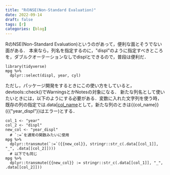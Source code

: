 ```yaml
---
title: "RのNSE(Non-Standard Evaluation)"
date: 2022-09-14
draft: false
tags: [r]
categories: [blog]
---
```


RのNSE(Non-Standard Evaluation)というのがあって，便利な面とそうでない面がある．
本来なら，列名を指定するのに，"displ"のように指定すべきところを，ダブルクオーテーションなしでdisplとできるので，普段は便利だ．

```{r}
library(tidyverse)
mpg %>%
  dplyr::select(displ, year, cyl)
```

ただし，パッケージ開発をするときにこの使い方をしていると，devtools::check()でWarningsとかNotesの対象になる．
新たな列名として使いたいときには，以下のようにする必要がある．変数に入れた文字列を使う時，既存の列の指定では.data[[col_name](.data[["year"]も可)として，新たな列のときは{{col_name}}({{"year_displ"}}はエラー)とする．

```{r}
col_1 <- "year"
col_2 <- "displ"
new_col <- "year_displ"
  # `:=`を通常の関数みたいに使用
mpg %>%
  dplyr::transmute(`:=`({{new_col}}, stringr::str_c(.data[[col_1]], "_", .data[[col_2]])))
  # 以下でも同じ
mpg %>%
  dplyr::transmute({{new_col}} := stringr::str_c(.data[[col_1]], "_", .data[[col_2]]))
```
